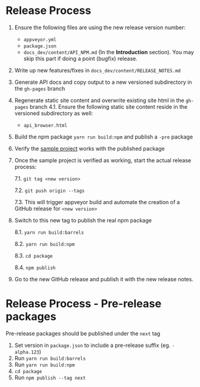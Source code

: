 Release Process
===============

1. Ensure the following files are using the new release version number:
   * `appveyor.yml`
   * `package.json`
   * `docs_dev/content/API_NPM.md` (In the **Introduction** section). You may skip this part if doing a point (bugfix) release.
2. Write up new features/fixes in `docs_dev/content/RELEASE_NOTES.md`
3. Generate API docs and copy output to a new versioned subdirectory in the `gh-pages` branch
4. Regenerate static site content and overwrite existing site html in the `gh-pages` branch
   4.1. Ensure the following static site content reside in the versioned subdirectory as well:
     * `api_browser.html`
5. Build the npm package `yarn run build:npm` and publish a `-pre` package
6. Verify the [sample project](https://github.com/jumpinjackie/mapguide-react-layout-example) works with the published package
7. Once the sample project is verified as working, start the actual release process:
   
   7.1. `git tag <new version>`
   
   7.2. `git push origin --tags`
   
   7.3. This will trigger appveyor build and automate the creation of a GitHub release for `<new version>`

8. Switch to this new tag to publish the real npm package

   8.1. `yarn run build:barrels`

   8.2. `yarn run build:npm`

   8.3. `cd package`

   8.4. `npm publish`

9. Go to the new GitHub release and publish it with the new release notes.


Release Process - Pre-release packages
======================================

Pre-release packages should be published under the `next` tag

1. Set version in `package.json` to include a pre-release suffix (eg. `-alpha.123`)
2. Run `yarn run build:barrels`
3. Run `yarn run build:npm`
4. `cd package`
5. Run `npm publish --tag next`